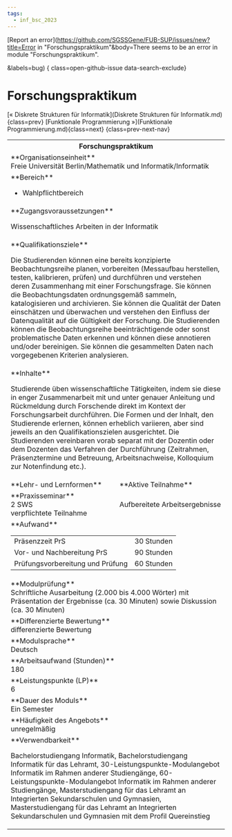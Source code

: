 ```yaml
---
tags:
  - inf_bsc_2023
---
```

[Report an error](https://github.com/SGSSGene/FUB-SUP/issues/new?title=Error in "Forschungspraktikum"&body=There seems to be an error in module "Forschungspraktikum".

<Describe here a slightly more detailed description of what is wrong>&labels=bug)
{ class=open-github-issue data-search-exclude}

# Forschungspraktikum

[« Diskrete Strukturen für Informatik](Diskrete Strukturen für Informatik.md){class=prev}
[Funktionale Programmierung »](Funktionale Programmierung.md){class=next}
{class=prev-next-nav}

<table markdown id="moduledesc">
<tr markdown class="moduledesc_head"><th colspan="2">Forschungspraktikum </th></tr>
<tr markdown><td colspan="2">**Organisationseinheit**   <br>Freie Universität Berlin/Mathematik und Informatik/Informatik</td></tr>

<tr markdown><td colspan="2">**Bereich**<br>


- Wahlpflichtbereich

</td></tr>

<tr markdown><td colspan="2">**Zugangsvoraussetzungen** <br>

Wissenschaftliches Arbeiten in der Informatik


</td></tr>
<tr markdown><td colspan="2">**Qualifikationsziele**    <br>

Die Studierenden können eine bereits konzipierte Beobachtungsreihe planen,
vorbereiten (Messaufbau herstellen, testen, kalibrieren, prüfen) und
durchführen und verstehen deren Zusammenhang mit einer Forschungsfrage. Sie
können die Beobachtungsdaten ordnungsgemäß sammeln, katalogisieren und
archivieren. Sie können die Qualität der Daten einschätzen und überwachen
und verstehen den Einfluss der Datenqualität auf die Gültigkeit der
Forschung. Die Studierenden können die Beobachtungsreihe beeinträchtigende
oder sonst problematische Daten erkennen und können diese annotieren
und/oder bereinigen. Sie können die gesammelten Daten nach vorgegebenen
Kriterien analysieren.


</td></tr>
<tr markdown><td colspan="2">**Inhalte**                <br>

Studierende üben wissenschaftliche Tätigkeiten, indem sie diese in enger
Zusammenarbeit mit und unter genauer Anleitung und Rückmeldung durch
Forschende direkt im Kontext der Forschungsarbeit durchführen. Die Formen
und der Inhalt, den Studierende erlernen, können erheblich variieren, aber
sind jeweils an den Qualifikationszielen ausgerichtet. Die Studierenden
vereinbaren vorab separat mit der Dozentin oder dem Dozenten das Verfahren
der Durchführung (Zeitrahmen, Präsenztermine und Betreuung,
Arbeitsnachweise, Kolloquium zur Notenfindung etc.).


</td></tr>

<tr markdown><td>**Lehr- und Lernformen**</td><td>**Aktive Teilnahme**</td></tr>
<tr markdown><td> **Praxisseminar** <br>2 SWS <br> verpflichtete Teilnahme</td><td>

Aufbereitete Arbeitsergebnisse
</td></tr>
<tr markdown><td colspan="2">**Aufwand**                <br>
<table class="aufwand_table">
<tr><td>Präsenzzeit PrS</td><td>30 Stunden</td></tr>
<tr><td>Vor- und Nachbereitung PrS</td><td>90 Stunden</td></tr>
<tr><td>Prüfungsvorbereitung und Prüfung</td><td>60 Stunden</td></tr>
</table>

</td></tr>
<tr markdown><td colspan="2">**Modulprüfung**             <br>Schriftliche Ausarbeitung (2.000 bis 4.000 Wörter) mit Präsentation der
Ergebnisse (ca. 30 Minuten) sowie Diskussion (ca. 30 Minuten)


</td></tr>
<tr markdown><td colspan="2">**Differenzierte Bewertung** <br>differenzierte Bewertung

</td></tr>
<tr markdown><td colspan="2">**Modulsprache**             <br>Deutsch</td></tr>
<tr markdown><td colspan="2">**Arbeitsaufwand (Stunden)** <br>180</td></tr>
<tr markdown><td colspan="2">**Leistungspunkte (LP)**     <br>6</td></tr>
<tr markdown><td colspan="2">**Dauer des Moduls**         <br>Ein Semester</td></tr>
<tr markdown><td colspan="2">**Häufigkeit des Angebots**  <br>unregelmäßig</td></tr>
<tr markdown><td colspan="2">**Verwendbarkeit**           <br>

Bachelorstudiengang Informatik, Bachelorstudiengang Informatik für das
Lehramt, 30-Leistungspunkte-Modulangebot Informatik im Rahmen anderer
Studiengänge, 60-Leistungspunkte-Modulangebot Informatik im Rahmen anderer
Studiengänge, Masterstudiengang für das Lehramt an Integrierten
Sekundarschulen und Gymnasien, Masterstudiengang für das Lehramt an
Integrierten Sekundarschulen und Gymnasien mit dem Profil Quereinstieg


</td></tr>

</table>
